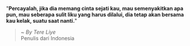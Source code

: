 "**Percayalah, jika dia memang cinta sejati kau, mau semenyakitkan apa pun, mau seberapa sulit liku yang harus dilalui, dia tetap akan bersama kau kelak, suatu saat nanti.**"

> ~ _By Tere Liye_  
Penulis dari Indonesia
